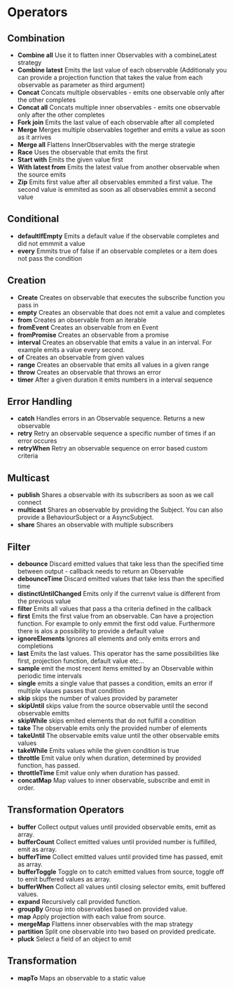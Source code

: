 # Operators
## Combination

- **Combine all** Use it to flatten inner Observables with a combineLatest strategy
- **Combine latest** Emits the last value of each observable (Additionaly you can provide a projection function that takes the value from each observable as parameter as third argument)
- **Concat** Concats multiple observables - emits one observable only after the other completes
- **Concat all** Concats multiple inner observables - emits one observable only after the other completes
- **Fork join** Emits the last value of each observable after all completed
- **Merge** Merges multiple observables together and emits a value as soon as it arrives
- **Merge all** Flattens InnerObservables with the merge strategie
- **Race** Uses the observable that emits the first
- **Start with** Emits the given value first
- **With latest from** Emits the latest value from another observable when the source emits
- **Zip** Emits first value after all observables emmited a first value. The second value is emmited as soon as all observables emmit a second value

## Conditional

- **defaultIfEmpty** Emits a default value if the observable completes and did not emmmit a value
- **every** Emmits true of false if an observable completes or a item does not pass the condition

## Creation

- **Create** Creates on observable that executes the subscribe function you pass in
- **empty** Creates an observable that does not emit a value and completes
- **from** Creates an observable from an iterable
- **fromEvent** Creates an observable from en Event
- **fromPromise** Creates an observable from a promise
- **interval** Creates an observable that emits a value in an interval. For example emits a value every second.
- **of** Creates an observable from given values
- **range** Creates an observable that emits all values in a given range
- **throw** Creates an observable that throws an error
- **timer** After a given duration it emits numbers in a interval sequence

## Error Handling
- **catch** Handles errors in an Observable sequence. Returns a new observable
- **retry** Retry an observable sequence a specific number of times if an error occures
- **retryWhen** Retry an observable sequence on error based custom criteria

## Multicast
- **publish** Shares a observable with its subscribers as soon as we call connect
- **multicast** Shares an observable by providing the Subject. You can also provide a BehaviourSubject or a AsyncSubject.
- **share** Shares an observable with multiple subscribers

## Filter
- **debounce** Discard emitted values that take less than the specified time between output - callback needs to return an Observable
- **debounceTime** Discard emitted values that take less than the specified time
- **distinctUntilChanged** Emits only if the currenvt value is different from the previous value
- **filter** Emits all values that pass a tha criteria defined in the callback
- **first** Emits the first value from an observable. Can have a projection function. For example to only emmit the first odd value. Furthermore there is alos a possibility to provide a default value
- **ignoreElements** Ignores all elements and only emits errors and completions
- **last** Emits the last values. This operator has the same possibilities like first, projection function, default value etc...
- **sample** emit the most recent items emitted by an Observable within periodic time intervals
- **single** emits a single value that passes a condition, emits an error if multiple vlaues passes that condition
- **skip** skips the number of values provided by parameter
- **skipUntil** skips value from the source observable until the second observable emitts
- **skipWhile** skips emited elements that do not fulfill a condition
- **take** The observable emits only the provided number of elements
- **takeUntil** The observable emits value until the other observable emits values
- **takeWhile** Emits values while the given condition is true
- **throttle** Emit value only when duration, determined by provided function, has passed.
- **throttleTime** Emit value only when duration has passed.
- **concatMap** Map values to inner observable, subscribe and emit in order.


## Transformation Operators
- **buffer** Collect output values until provided observable emits, emit as array.
- **bufferCount** Collect emitted values until provided number is fulfilled, emit as array.
- **bufferTime** Collect emitted values until provided time has passed, emit as array.
- **bufferToggle** Toggle on to catch emitted values from source, toggle off to emit buffered values as array.
- **bufferWhen** Collect all values until closing selector emits, emit buffered values.
- **expand** Recursively call provided function.
- **groupBy** Group into observables based on provided value.
- **map** Apply projection with each value from source.
- **mergeMap** Flattens inner observables with the map strategy
- **partition** Split one observable into two based on provided predicate.
- **pluck** Select a field of an object to emit

## Transformation
- **mapTo** Maps an observable to a static value


